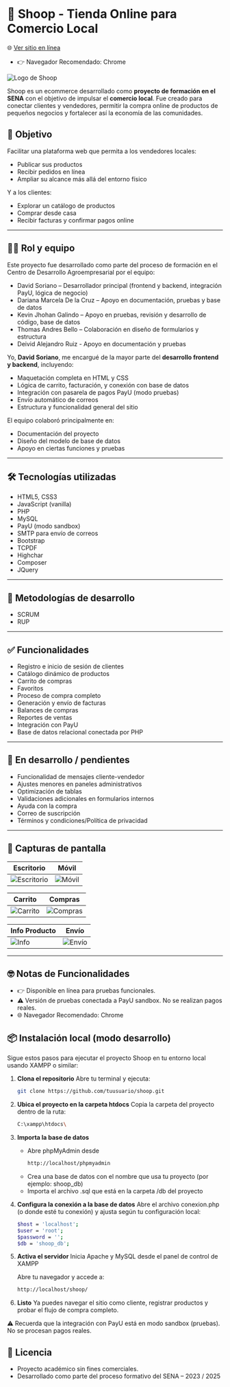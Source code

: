 # 🛒 Shoop - Tienda Online para Comercio Local

🌐 [Ver sitio en línea](https://shoop.ct.ws/)
- 👉 Navegador Recomendado: Chrome

![Logo de Shoop](./IMG/Logo_Fijo.png)

Shoop es un ecommerce desarrollado como **proyecto de formación en el SENA** con el objetivo de impulsar el **comercio local**. Fue creado para conectar clientes y vendedores, permitir la compra online de productos de pequeños negocios y fortalecer así la economía de las comunidades.

## 🎯 Objetivo
Facilitar una plataforma web que permita a los vendedores locales:
- Publicar sus productos
- Recibir pedidos en línea
- Ampliar su alcance más allá del entorno físico

Y a los clientes:
- Explorar un catálogo de productos
- Comprar desde casa
- Recibir facturas y confirmar pagos online

---

## 👨‍💻 Rol y equipo

Este proyecto fue desarrollado como parte del proceso de formación en el Centro de Desarrollo Agroempresarial por el equipo:

- David Soriano – Desarrollador principal (frontend y backend, integración PayU, lógica de negocio)
- Dariana Marcela De la Cruz – Apoyo en documentación, pruebas y base de datos
- Kevin Jhohan Galindo – Apoyo en pruebas, revisión y desarrollo de código, base de datos
- Thomas Andres Bello – Colaboración en diseño de formularios y estructura
- Deivid Alejandro Ruiz -  Apoyo en documentación y pruebas
  
Yo, **David Soriano**, me encargué de la mayor parte del **desarrollo frontend y backend**, incluyendo:

- Maquetación completa en HTML y CSS
- Lógica de carrito, facturación, y conexión con base de datos
- Integración con pasarela de pagos PayU (modo pruebas)
- Envío automático de correos
- Estructura y funcionalidad general del sitio

El equipo colaboró principalmente en:
- Documentación del proyecto
- Diseño del modelo de base de datos
- Apoyo en ciertas funciones y pruebas

---

## 🛠 Tecnologías utilizadas

- HTML5, CSS3
- JavaScript (vanilla)
- PHP
- MySQL
- PayU (modo sandbox)
- SMTP para envío de correos
- Bootstrap
- TCPDF
- Highchar
- Composer
- JQuery

---

## 🔄️ Metodologías de desarrollo

- SCRUM
- RUP

---

## ✅ Funcionalidades

- Registro e inicio de sesión de clientes
- Catálogo dinámico de productos
- Carrito de compras
- Favoritos
- Proceso de compra completo
- Generación y envío de facturas
- Balances de compras
- Reportes de ventas
- Integración con PayU
- Base de datos relacional conectada por PHP

---

## 🚧 En desarrollo / pendientes

- Funcionalidad de mensajes cliente-vendedor
- Ajustes menores en paneles administrativos
- Optimización de tablas
- Validaciones adicionales en formularios internos
- Ayuda con la compra
- Correo de suscripción
- Términos y condiciones/Política de privacidad

---

## 📸 Capturas de pantalla

| Escritorio | Móvil |
|-----------|-------|
| ![Escritorio](IMG/Screenshots/Escritorio.png) | ![Móvil](IMG/Screenshots/movil.png) |

| Carrito | Compras |
|--------|---------|
| ![Carrito](IMG/Screenshots/carrito.png) | ![Compras](IMG/Screenshots/compras.png) |

| Info Producto | Envío |
|---------------|--------|
| ![Info](IMG/Screenshots/info_prd.png) | ![Envío](IMG/Screenshots/seguir_envio.png) |


---

## 🤓 Notas de Funcionalidades
- 👉 Disponible en línea para pruebas funcionales.
- ⚠️ Versión de pruebas conectada a PayU sandbox. No se realizan pagos reales.
- 🌐 Navegador Recomendado: Chrome

## 📦 Instalación local (modo desarrollo)

Sigue estos pasos para ejecutar el proyecto Shoop en tu entorno local usando XAMPP o similar:

1. **Clona el repositorio**
   Abre tu terminal y ejecuta:
   ```bash
   git clone https://github.com/tuusuario/shoop.git

2. **Ubica el proyecto en la carpeta htdocs**
    Copia la carpeta del proyecto dentro de la ruta:
    ```bash
    C:\xampp\htdocs\
    ```
3. **Importa la base de datos**
   - Abre phpMyAdmin desde
     ```bash
     http://localhost/phpmyadmin
   - Crea una base de datos con el nombre que usa tu proyecto (por ejemplo: shoop_db)
   - Importa el archivo .sql que está en la carpeta /db del proyecto

4. **Configura la conexión a la base de datos**
    Abre el archivo conexion.php (o donde esté tu conexión) y ajusta según tu configuración local:
    ```bash
    $host = 'localhost';
    $user = 'root';
    $password = '';
    $db = 'shoop_db';
    ```

5. **Activa el servidor**
    Inicia Apache y MySQL desde el panel de control de XAMPP
    
    Abre tu navegador y accede a:
    ```bash
    http://localhost/shoop/
    ```

6. **Listo**
    Ya puedes navegar el sitio como cliente, registrar productos y probar el flujo de compra completo.

⚠️ Recuerda que la integración con PayU está en modo sandbox (pruebas). No se procesan pagos reales.

## 📄 Licencia
- Proyecto académico sin fines comerciales.
- Desarrollado como parte del proceso formativo del SENA – 2023 / 2025
